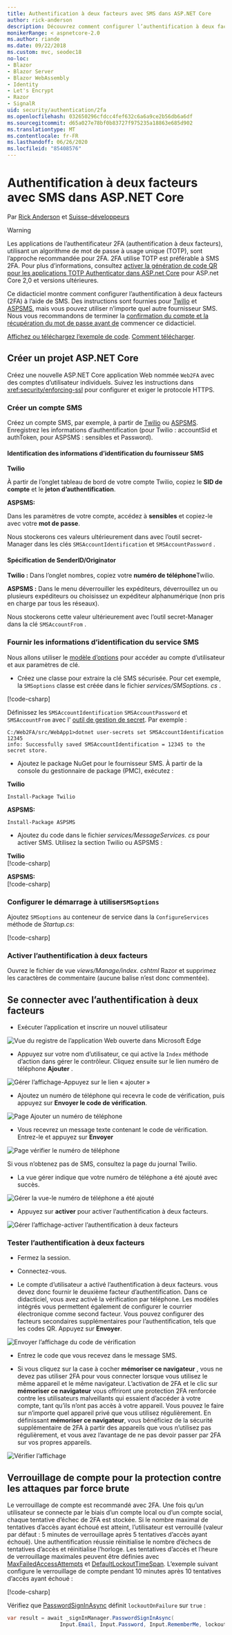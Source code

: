 ```yaml
---
title: Authentification à deux facteurs avec SMS dans ASP.NET Core
author: rick-anderson
description: Découvrez comment configurer l’authentification à deux facteurs (2FA) avec une application ASP.NET Core.
monikerRange: < aspnetcore-2.0
ms.author: riande
ms.date: 09/22/2018
ms.custom: mvc, seodec18
no-loc:
- Blazor
- Blazor Server
- Blazor WebAssembly
- Identity
- Let's Encrypt
- Razor
- SignalR
uid: security/authentication/2fa
ms.openlocfilehash: 032650296cfdcc4fef632c6a6a9ce2b56db6a6df
ms.sourcegitcommit: d65a027e78bf0b83727f975235a18863e685d902
ms.translationtype: MT
ms.contentlocale: fr-FR
ms.lasthandoff: 06/26/2020
ms.locfileid: "85408576"
---
```

# <a name="two-factor-authentication-with-sms-in-aspnet-core"></a>Authentification à deux facteurs avec SMS dans ASP.NET Core

Par [Rick Anderson](https://twitter.com/RickAndMSFT) et [Suisse-développeurs](https://github.com/Swiss-Devs)

>[!WARNING]
> Les applications de l’authentificateur 2FA (authentification à deux facteurs), utilisant un algorithme de mot de passe à usage unique (TOTP), sont l’approche recommandée pour 2FA. 2FA utilise TOTP est préférable à SMS 2FA. Pour plus d’informations, consultez [activer la génération de code QR pour les applications TOTP Authenticator dans ASP.net Core](xref:security/authentication/identity-enable-qrcodes) pour ASP.net Core 2,0 et versions ultérieures.

Ce didacticiel montre comment configurer l’authentification à deux facteurs (2FA) à l’aide de SMS. Des instructions sont fournies pour [Twilio](https://www.twilio.com/) et [ASPSMS](https://www.aspsms.com/asp.net/identity/core/testcredits/), mais vous pouvez utiliser n’importe quel autre fournisseur SMS. Nous vous recommandons de terminer la [confirmation du compte et la récupération du mot de passe avant de](xref:security/authentication/accconfirm) commencer ce didacticiel.

[Affichez ou téléchargez l’exemple de code](https://github.com/dotnet/AspNetCore.Docs/tree/master/aspnetcore/security/authentication/2fa/sample/Web2FA). [Comment télécharger](xref:index#how-to-download-a-sample).

## <a name="create-a-new-aspnet-core-project"></a>Créer un projet ASP.NET Core

Créez une nouvelle ASP.NET Core application Web nommée `Web2FA` avec des comptes d’utilisateur individuels. Suivez les instructions dans <xref:security/enforcing-ssl> pour configurer et exiger le protocole HTTPS.

### <a name="create-an-sms-account"></a>Créer un compte SMS

Créez un compte SMS, par exemple, à partir de [Twilio](https://www.twilio.com/) ou [ASPSMS](https://www.aspsms.com/asp.net/identity/core/testcredits/). Enregistrez les informations d’authentification (pour Twilio : accountSid et authToken, pour ASPSMS : sensibles et Password).

#### <a name="figuring-out-sms-provider-credentials"></a>Identification des informations d’identification du fournisseur SMS

**Twilio**

À partir de l’onglet tableau de bord de votre compte Twilio, copiez le **SID de compte** et le **jeton d’authentification**.

**ASPSMS:**

Dans les paramètres de votre compte, accédez à **sensibles** et copiez-le avec votre **mot de passe**.

Nous stockerons ces valeurs ultérieurement dans avec l’outil secret-Manager dans les clés `SMSAccountIdentification` et `SMSAccountPassword` .

#### <a name="specifying-senderid--originator"></a>Spécification de SenderID/Originator

**Twilio :** Dans l’onglet nombres, copiez votre **numéro de téléphone**Twilio.

**ASPSMS :** Dans le menu déverrouiller les expéditeurs, déverrouillez un ou plusieurs expéditeurs ou choisissez un expéditeur alphanumérique (non pris en charge par tous les réseaux).

Nous stockerons cette valeur ultérieurement avec l’outil secret-Manager dans la clé `SMSAccountFrom` .

### <a name="provide-credentials-for-the-sms-service"></a>Fournir les informations d’identification du service SMS

Nous allons utiliser le [modèle d’options](xref:fundamentals/configuration/options) pour accéder au compte d’utilisateur et aux paramètres de clé.

* Créez une classe pour extraire la clé SMS sécurisée. Pour cet exemple, la `SMSoptions` classe est créée dans le fichier *services/SMSoptions. cs* .

[!code-csharp[](2fa/sample/Web2FA/Services/SMSoptions.cs)]

Définissez les `SMSAccountIdentification` `SMSAccountPassword` et `SMSAccountFrom` avec l' [outil de gestion de secret](xref:security/app-secrets). Par exemple :

```none
C:/Web2FA/src/WebApp1>dotnet user-secrets set SMSAccountIdentification 12345
info: Successfully saved SMSAccountIdentification = 12345 to the secret store.
```

* Ajoutez le package NuGet pour le fournisseur SMS. À partir de la console du gestionnaire de package (PMC), exécutez :

**Twilio**

`Install-Package Twilio`

**ASPSMS:**

`Install-Package ASPSMS`

* Ajoutez du code dans le fichier *services/MessageServices. cs* pour activer SMS. Utilisez la section Twilio ou ASPSMS :

**Twilio**  
[!code-csharp[](2fa/sample/Web2FA/Services/MessageServices_twilio.cs)]

**ASPSMS:**  
[!code-csharp[](2fa/sample/Web2FA/Services/MessageServices_ASPSMS.cs)]

### <a name="configure-startup-to-use-smsoptions"></a>Configurer le démarrage à utiliser`SMSoptions`

Ajoutez `SMSoptions` au conteneur de service dans la `ConfigureServices` méthode de *Startup.cs*:

[!code-csharp[](2fa/sample/Web2FA/Startup.cs?name=snippet1&highlight=4)]

### <a name="enable-two-factor-authentication"></a>Activer l’authentification à deux facteurs

Ouvrez le fichier de vue *views/Manage/index. cshtml* Razor et supprimez les caractères de commentaire (aucune balise n’est donc commentée).

## <a name="log-in-with-two-factor-authentication"></a>Se connecter avec l’authentification à deux facteurs

* Exécuter l’application et inscrire un nouvel utilisateur

![Vue du registre de l’application Web ouverte dans Microsoft Edge](2fa/_static/login2fa1.png)

* Appuyez sur votre nom d’utilisateur, ce qui active la `Index` méthode d’action dans gérer le contrôleur. Cliquez ensuite sur le lien numéro de téléphone **Ajouter** .

![Gérer l’affichage-Appuyez sur le lien « ajouter »](2fa/_static/login2fa2.png)

* Ajoutez un numéro de téléphone qui recevra le code de vérification, puis appuyez sur **Envoyer le code de vérification**.

![Page Ajouter un numéro de téléphone](2fa/_static/login2fa3.png)

* Vous recevrez un message texte contenant le code de vérification. Entrez-le et appuyez sur **Envoyer**

![Page vérifier le numéro de téléphone](2fa/_static/login2fa4.png)

Si vous n’obtenez pas de SMS, consultez la page du journal Twilio.

* La vue gérer indique que votre numéro de téléphone a été ajouté avec succès.

![Gérer la vue-le numéro de téléphone a été ajouté](2fa/_static/login2fa5.png)

* Appuyez sur **activer** pour activer l’authentification à deux facteurs.

![Gérer l’affichage-activer l’authentification à deux facteurs](2fa/_static/login2fa6.png)

### <a name="test-two-factor-authentication"></a>Tester l’authentification à deux facteurs

* Fermez la session.

* Connectez-vous.

* Le compte d’utilisateur a activé l’authentification à deux facteurs. vous devez donc fournir le deuxième facteur d’authentification. Dans ce didacticiel, vous avez activé la vérification par téléphone. Les modèles intégrés vous permettent également de configurer le courrier électronique comme second facteur. Vous pouvez configurer des facteurs secondaires supplémentaires pour l’authentification, tels que les codes QR. Appuyez sur **Envoyer**.

![Envoyer l’affichage du code de vérification](2fa/_static/login2fa7.png)

* Entrez le code que vous recevez dans le message SMS.

* Si vous cliquez sur la case à cocher **mémoriser ce navigateur** , vous ne devez pas utiliser 2FA pour vous connecter lorsque vous utilisez le même appareil et le même navigateur. L’activation de 2FA et le clic sur **mémoriser ce navigateur** vous offriront une protection 2FA renforcée contre les utilisateurs malveillants qui essaient d’accéder à votre compte, tant qu’ils n’ont pas accès à votre appareil. Vous pouvez le faire sur n’importe quel appareil privé que vous utilisez régulièrement. En définissant **mémoriser ce navigateur**, vous bénéficiez de la sécurité supplémentaire de 2FA à partir des appareils que vous n’utilisez pas régulièrement, et vous avez l’avantage de ne pas devoir passer par 2FA sur vos propres appareils.

![Vérifier l’affichage](2fa/_static/login2fa8.png)

## <a name="account-lockout-for-protecting-against-brute-force-attacks"></a>Verrouillage de compte pour la protection contre les attaques par force brute

Le verrouillage de compte est recommandé avec 2FA. Une fois qu’un utilisateur se connecte par le biais d’un compte local ou d’un compte social, chaque tentative d’échec de 2FA est stockée. Si le nombre maximal de tentatives d’accès ayant échoué est atteint, l’utilisateur est verrouillé (valeur par défaut : 5 minutes de verrouillage après 5 tentatives d’accès ayant échoué). Une authentification réussie réinitialise le nombre d’échecs de tentatives d’accès et réinitialise l’horloge. Les tentatives d’accès et l’heure de verrouillage maximales peuvent être définies avec [MaxFailedAccessAttempts](/dotnet/api/microsoft.aspnetcore.identity.lockoutoptions.maxfailedaccessattempts) et [DefaultLockoutTimeSpan](/dotnet/api/microsoft.aspnetcore.identity.lockoutoptions.defaultlockouttimespan). L’exemple suivant configure le verrouillage de compte pendant 10 minutes après 10 tentatives d’accès ayant échoué :

[!code-csharp[](2fa/sample/Web2FA/Startup.cs?name=snippet2&highlight=13-17)]

Vérifiez que [PasswordSignInAsync](/dotnet/api/microsoft.aspnetcore.identity.signinmanager-1.passwordsigninasync) définit `lockoutOnFailure` sur `true` :

```csharp
var result = await _signInManager.PasswordSignInAsync(
                 Input.Email, Input.Password, Input.RememberMe, lockoutOnFailure: true);
```
